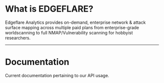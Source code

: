 # What is EDGEFLARE?

Edgeflare Analytics provides on-demand, enterprise network & attack surface mapping across multiple paid plans from enterprise-grade worldscanning to full NMAP/Vulnerability scanning for hobbyist researchers.

----

# Documentation 
Current documentation pertaining to our API usage.
